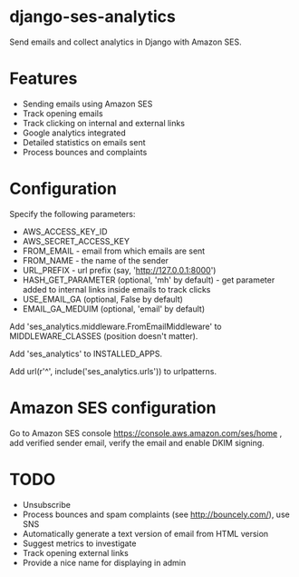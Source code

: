 django-ses-analytics
====================

Send emails and collect analytics in Django with Amazon SES.

Features
========

* Sending emails using Amazon SES
* Track opening emails
* Track clicking on internal and external links
* Google analytics integrated
* Detailed statistics on emails sent
* Process bounces and complaints

Configuration
=============

Specify the following parameters:
* AWS_ACCESS_KEY_ID
* AWS_SECRET_ACCESS_KEY
* FROM_EMAIL - email from which emails are sent
* FROM_NAME - the name of the sender
* URL_PREFIX - url prefix (say, 'http://127.0.0.1:8000')
* HASH_GET_PARAMETER (optional, 'mh' by default) - get parameter added to internal links inside emails to track clicks
* USE_EMAIL_GA (optional, False by default)
* EMAIL_GA_MEDUIM (optional, 'email' by default)

Add 'ses_analytics.middleware.FromEmailMiddleware' to MIDDLEWARE_CLASSES (position doesn't matter).

Add 'ses_analytics' to INSTALLED_APPS.

Add url(r'^', include('ses_analytics.urls')) to urlpatterns.

Amazon SES configuration
========================

Go to Amazon SES console https://console.aws.amazon.com/ses/home , add verified sender email,
verify the email and enable DKIM signing.

TODO
====

* Unsubscribe
* Process bounces and spam complaints (see http://bouncely.com/), use SNS
* Automatically generate a text version of email from HTML version
* Suggest metrics to investigate
* Track opening external links
* Provide a nice name for displaying in admin

